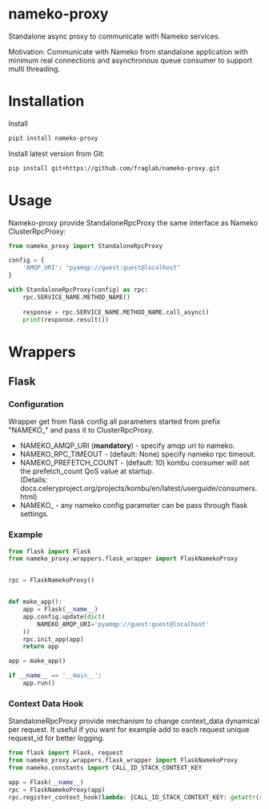 # nameko-proxy
Standalone async proxy to communicate with Nameko services.

Motivation: Communicate with Nameko from standalone application with minimum real connections 
and asynchronous queue consumer to support multi threading.

# Installation

Install
```bash
pip3 install nameko-proxy
```

Install latest version from Git:
```bash
pip install git+https://github.com/fraglab/nameko-proxy.git
```

# Usage

Nameko-proxy provide StandaloneRpcProxy the same interface as Nameko ClusterRpcProxy:

```python
from nameko_proxy import StandaloneRpcProxy

config = {
    'AMQP_URI': "pyamqp://guest:guest@localhost"
}

with StandaloneRpcProxy(config) as rpc:
    rpc.SERVICE_NAME.METHOD_NAME()
    
    response = rpc.SERVICE_NAME.METHOD_NAME.call_async()
    print(response.result())
```

# Wrappers

## Flask

### Configuration

Wrapper get from flask config all parameters started from prefix "NAMEKO_" and pass it to ClusterRpcProxy.


* NAMEKO_AMQP_URI (**mandatory**) - specify amqp uri to nameko.
* NAMEKO_RPC_TIMEOUT - (default: None) specify nameko rpc timeout.
* NAMEKO_PREFETCH_COUNT - (default: 10) kombu consumer will set the prefetch_count QoS value at startup. <br>
(Details: docs.celeryproject.org/projects/kombu/en/latest/userguide/consumers.html)
* NAMEKO_<NAMEKO CONF PARAMETER> - any nameko config parameter can be pass through flask settings.

### Example

```python
from flask import Flask
from nameko_proxy.wrappers.flask_wrapper import FlaskNamekoProxy


rpc = FlaskNamekoProxy()


def make_app():
    app = Flask(__name__)
    app.config.update(dict(
        NAMEKO_AMQP_URI='pyamqp://guest:guest@localhost'
    ))
    rpc.init_app(app)
    return app

app = make_app()

if __name__ == '__main__':
    app.run()
```


### Context Data Hook

StandaloneRpcProxy provide mechanism to change context_data dynamical per request. 
It useful if you want for example add to each request unique request_id for better logging.

```python
from flask import Flask, request
from nameko_proxy.wrappers.flask_wrapper import FlaskNamekoProxy
from nameko.constants import CALL_ID_STACK_CONTEXT_KEY

app = Flask(__name__)
rpc = FlaskNamekoProxy(app)
rpc.register_context_hook(lambda: {CALL_ID_STACK_CONTEXT_KEY: getattr(request, 'request_id')})  # Hook function must return dict object.
```
